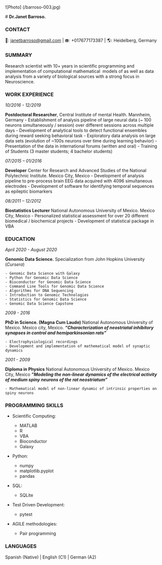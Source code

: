 ![Photo] (/barroso-003.jpg)

<span style="color:dark green"> # **Dr.Janet Barroso.** </span>

### CONTACT
📧: janetbarroso@gmail.com | ☎️: +017677173387 | 🌎: Heidelberg, Germany


### SUMMARY
Research scientist with 10+ years in scientific programming and implementation of computational mathematical  models of as well as data analysis from a variety of biological sources with a strong focus in Neuroscience.


### WORK EXPERIENCE
_10/2016 - 12/2019_

**Postdoctoral Researcher**, 
Central Institute of mental Health. 
Mannheim, Germany
    - Establishment of analysis pipeline of large neural data (~ 100 neurons simultaneously / session) over different sessions across multiple days
    - Development of analytical tools to detect functional ensembles during reward seeking behavioral task
    - Exploratory data analysis on large data sets (evolution of ~100s neurons over time during learning behavior)
    - Presentation of the data in international forums (written and oral)
    - Training of Students (3 master students; 4 bachelor students)

_07/2015 – 01/2016_

**Developer**
Center for Research and Advanced Studies of the National Polytechnic Institute.
Mexico City, Mexico
    - Development of analysis pipeline to pre-process  brain EEG data acquired with 4096 simultaneous electrodes
    - Development of software for identifying temporal sequences as epileptic biomarkers

_08/2011 – 12/2012_

**Biostatistics Lecturer**
National Autonomous University of Mexico. 
Mexico City, Mexico
    - Personalized statistical assessment for over 20 different biomedical / biochemical projects 
    - Development of statistical package in VBA


### EDUCATION
      
_April 2020 -  August 2020_

**Genomic Data Science.** 
Specialization from John Hopkins University (_Cursera_) 

    - Genomic Data Science with Galaxy
    - Python for Genomic Data Science
    - Bioconductor for Genomic Data Science
    - Command Line Tools for Genomic Data Science
    - Algorithms for DNA Sequencing
    - Introduction to Genomic Technologies
    - Statistics for Genomic Data Science
    - Genomic Data Science Capstone

_2009 - 2016_

**PhD in Science. (Magna Cum Laude)** 
National Autonomous University of Mexico. 
Mexico city, Mexico. 
**_“Characterization of neostriatal inhibitory synapses in control and hemiparkinsonian rats”_**

    - Electrophysiological recordings
    - Development and implementation of mathematical model of synaptic dynamics
    
    
_2001 - 2009_

**Diploma in Physics** 
National Autonomous University of Mexico.
Mexico City, Mexico
**_”Modeling the non-linear dynamics of the electrical activity of medium spiny neurons of the rat neostriatum”_**

    - Mathematical model of non-linear dynamic of intrinsic properties on spiny neurons


### PROGRAMMING SKILLS

* Scientific Computing:                   
    - MATLAB        
    - R           
    - VBA                          
    - Bioconductor
    - Galaxy

* Python:
    - numpy
    - matplotlib.pyplot
    - pandas

* SQL:
    - SQLite

* Test Driven Development:
    - pytest

* AGILE methodologies:
    - Pair programming


### LANGUAGES

Spanish (Native) | English (C1) | German (A2)
